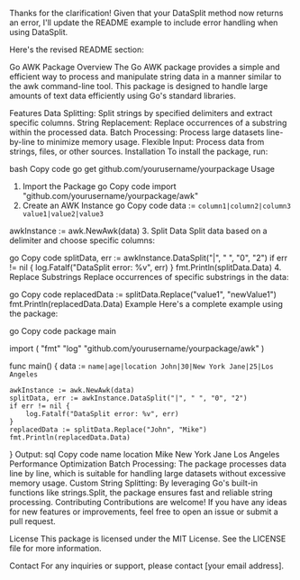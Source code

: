 
Thanks for the clarification! Given that your DataSplit method now returns an error, I'll update the README example to include error handling when using DataSplit.

Here's the revised README section:

Go AWK Package
Overview
The Go AWK package provides a simple and efficient way to process and manipulate string data in a manner similar to the awk command-line tool. This package is designed to handle large amounts of text data efficiently using Go's standard libraries.

Features
Data Splitting: Split strings by specified delimiters and extract specific columns.
String Replacement: Replace occurrences of a substring within the processed data.
Batch Processing: Process large datasets line-by-line to minimize memory usage.
Flexible Input: Process data from strings, files, or other sources.
Installation
To install the package, run:

bash
Copy code
go get github.com/yourusername/yourpackage
Usage
1. Import the Package
go
Copy code
import "github.com/yourusername/yourpackage/awk"
2. Create an AWK Instance
go
Copy code
data := `column1|column2|column3
value1|value2|value3`

awkInstance := awk.NewAwk(data)
3. Split Data
Split data based on a delimiter and choose specific columns:

go
Copy code
splitData, err := awkInstance.DataSplit("|", " ", "0", "2")
if err != nil {
    log.Fatalf("DataSplit error: %v", err)
}
fmt.Println(splitData.Data)
4. Replace Substrings
Replace occurrences of specific substrings in the data:

go
Copy code
replacedData := splitData.Replace("value1", "newValue1")
fmt.Println(replacedData.Data)
Example
Here's a complete example using the package:

go
Copy code
package main

import (
    "fmt"
    "log"
    "github.com/yourusername/yourpackage/awk"
)

func main() {
    data := `name|age|location
John|30|New York
Jane|25|Los Angeles`

    awkInstance := awk.NewAwk(data)
    splitData, err := awkInstance.DataSplit("|", " ", "0", "2")
    if err != nil {
        log.Fatalf("DataSplit error: %v", err)
    }
    replacedData := splitData.Replace("John", "Mike")
    fmt.Println(replacedData.Data)
}
Output:
sql
Copy code
name location 
Mike New York 
Jane Los Angeles 
Performance Optimization
Batch Processing: The package processes data line by line, which is suitable for handling large datasets without excessive memory usage.
Custom String Splitting: By leveraging Go's built-in functions like strings.Split, the package ensures fast and reliable string processing.
Contributing
Contributions are welcome! If you have any ideas for new features or improvements, feel free to open an issue or submit a pull request.

License
This package is licensed under the MIT License. See the LICENSE file for more information.

Contact
For any inquiries or support, please contact [your email address].
